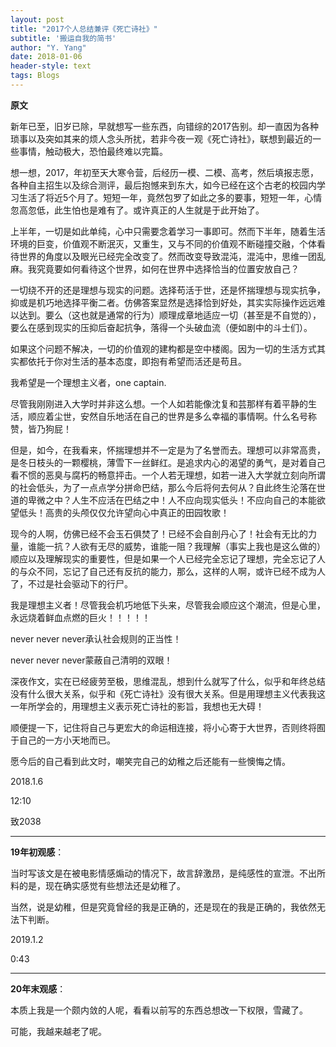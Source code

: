 ```yaml
---
layout: post
title: "2017个人总结兼评《死亡诗社》"
subtitle: '搬运自我的简书'
author: "Y. Yang"
date: 2018-01-06 
header-style: text
tags: Blogs
---
```


**原文**

新年已至，旧岁已除，早就想写一些东西，向错综的2017告别。却一直因为各种琐事以及突如其来的烦人念头所扰，若非今夜一观《死亡诗社》，联想到最近的一些事情，触动极大，恐怕最终难以完篇。
        
想一想，2017，年初至天大寒令营，后经历一模、二模、高考，然后填报志愿，各种自主招生以及综合测评，最后抱憾来到东大，如今已经在这个古老的校园内学习生活了将近5个月了。短短一年，竟然包罗了如此之多的要事，短短一年，心情忽高忽低，此生怕也是难有了。或许真正的人生就是于此开始了。
        
上半年，一切是如此单纯，心中只需要念着学习一事即可。然而下半年，随着生活环境的巨变，价值观不断泯灭，又重生，又与不同的价值观不断碰撞交融，个体看待世界的角度以及眼光已经完全改变了。然而改变导致混沌，混沌中，思维一团乱麻。我究竟要如何看待这个世界，如何在世界中选择恰当的位置安放自己？
        
一切绕不开的还是理想与现实的问题。选择苟活于世，还是怀揣理想与现实抗争，抑或是机巧地选择平衡二者。仿佛答案显然是选择恰到好处，其实实际操作远远难以达到。要么（这也就是通常的行为）顺理成章地适应一切（甚至是不自觉的），要么在感到现实的压抑后奋起抗争，落得一个头破血流（便如剧中的斗士们）。
        
如果这个问题不解决，一切的价值观的建构都是空中楼阁。因为一切的生活方式其实都依托于你对生活的基本态度，即抱有希望而活还是苟且。
        
我希望是一个理想主义者，one captain.
        
尽管我刚刚进入大学时并非这么想。一个人如若能像沈复和芸那样有着平静的生活，顺应着尘世，安然自乐地活在自己的世界是多么幸福的事情啊。什么名号称赞，皆乃狗屁！
        
但是，如今，在我看来，怀揣理想并不一定是为了名誉而去。理想可以非常高贵，是冬日枝头的一颗樱桃，薄雪下一丝鲜红。是追求内心的渴望的勇气，是对着自己看不惯的恶臭与腐朽的畅意抨击。一个人若无理想，如若一进入大学就立刻向所谓的社会低头，为了一点点学分拼命巴结，那么今后将何去何从？自此终生沦落在世道的卑微之中？人生不应活在巴结之中！人不应向现实低头！不应向自己的本能欲望低头！高贵的头颅仅仅允许望向心中真正的田园牧歌！
        
现今的人啊，仿佛已经不会玉石俱焚了！已经不会自剖丹心了！社会有无比的力量，谁能一抗？人欲有无尽的威势，谁能一阻？我理解（事实上我也是这么做的）顺应以及理解现实的重要性，但是如果一个人已经完全忘记了理想，完全忘记了人的与众不同，忘记了自己还有反抗的能力，那么，这样的人啊，或许已经不成为人了，不过是社会驱动下的行尸。
        
我是理想主义者！尽管我会机巧地低下头来，尽管我会顺应这个潮流，但是心里，永远烧着鲜血点燃的巨火！！！！！
        
never never never承认社会规则的正当性！
        
never never never蒙蔽自己清明的双眼！

深夜作文，实在已经疲劳至极，思维混乱，想到什么就写了什么，似乎和年终总结没有什么很大关系，似乎和《死亡诗社》没有很大关系。但是用理想主义代表我这一年所学会的，用理想主义表示死亡诗社的影旨，我想也无大碍！

顺便提一下，记住将自己与更宏大的命运相连接，将小心寄于大世界，否则终将囿于自己的一方小天地而已。
 
愿今后的自己看到此文时，嘲笑完自己的幼稚之后还能有一些懊悔之情。

2018.1.6  

12:10                                                   

致2038

----

**19年初观感**：

当时写该文是在被电影情感煽动的情况下，故言辞激昂，是纯感性的宣泄。不出所料的是，现在确实感觉有些想法还是幼稚了。

当然，说是幼稚，但是究竟曾经的我是正确的，还是现在的我是正确的，我依然无法下判断。

2019.1.2  

0:43

----

**20年末观感**：

本质上我是一个颇内敛的人呢，看看以前写的东西总想改一下权限，雪藏了。

可能，我越来越老了呢。